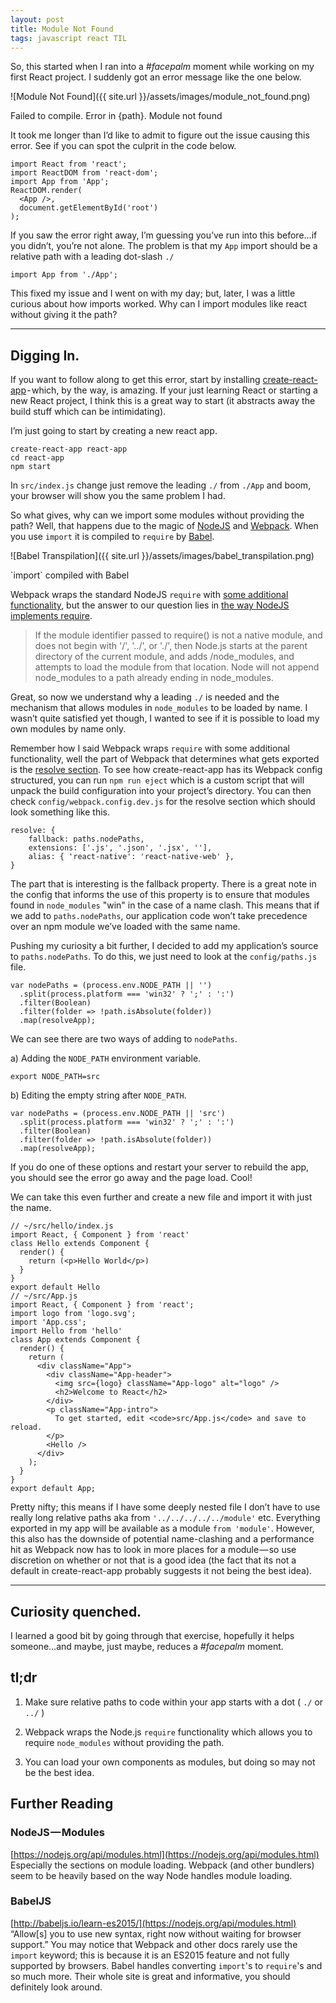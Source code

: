 ```yaml
---
layout: post
title: Module Not Found
tags: javascript react TIL
---
```


So, this started when I ran into a _#facepalm_ moment while working on my first React project. I suddenly got an error message like the one below.

![Module Not Found]({{ site.url }}/assets/images/module_not_found.png)
<div class="caption">Failed to compile. Error in {path}. Module not found</div>

It took me longer than I’d like to admit to figure out the issue causing this error. See if you can spot the culprit in the code below.

```
import React from 'react';
import ReactDOM from 'react-dom';
import App from 'App';
ReactDOM.render(
  <App />,
  document.getElementById('root')
);
```

If you saw the error right away, I’m guessing you’ve run into this before...if you didn’t, you’re not alone. The problem is that my `App` import should be a relative path with a leading dot-slash `./`
```
import App from './App';
```

This fixed my issue and I went on with my day; but, later, I was a little curious about how imports worked. Why can I import modules like react without giving it the path?

---

## Digging In.
If you want to follow along to get this error, start by installing [create-react-app](https://github.com/facebookincubator/create-react-app) - which, by the way, is amazing. If your just learning React or starting a new React project, I think this is a great way to start (it abstracts away the build stuff which can be intimidating).

I’m just going to start by creating a new react app.

```
create-react-app react-app
cd react-app
npm start
```

In `src/index.js` change just remove the leading `./` from `./App` and boom, your browser will show you the same problem I had.

So what gives, why can we import some modules without providing the path? Well, that happens due to the magic of [NodeJS](NodeJS) and [Webpack](Webpack). When you use `import` it is compiled to `require` by [Babel](Babel).

![Babel Transpilation]({{ site.url }}/assets/images/babel_transpilation.png)
<div class="caption">`import` compiled with Babel</div>

Webpack wraps the standard NodeJS `require` with [some additional functionality](https://webpack.github.io/docs/configuration.html#resolve), but the answer to our question lies in [the way NodeJS implements require](https://nodejs.org/dist/latest-v6.x/docs/api/modules.html).

>If the module identifier passed to require() is not a native module, and does not begin with '/', '../', or './', then Node.js starts at the parent directory of the current module, and adds /node_modules, and attempts to load the module from that location. Node will not append node_modules to a path already ending in node_modules.

Great, so now we understand why a leading `./` is needed and the mechanism that allows modules in `node_modules` to be loaded by name. I wasn’t quite satisfied yet though, I wanted to see if it is possible to load my own modules by name only.

Remember how I said Webpack wraps `require` with some additional functionality, well the part of Webpack that determines what gets exported is the [resolve section](https://webpack.github.io/docs/configuration.html#resolve). To see how create-react-app has its Webpack config structured, you can run `npm run eject` which is a custom script that will unpack the build configuration into your project’s directory.
You can then check `config/webpack.config.dev.js` for the resolve section which should look something like this.

```
resolve: {
    fallback: paths.nodePaths,
    extensions: ['.js', '.json', '.jsx', ''],
    alias: { 'react-native': 'react-native-web' },
}
```

The part that is interesting is the fallback property. There is a great note in the config that informs the use of this property is to ensure that modules found in `node_modules` "win" in the case of a name clash. This means that if we add to `paths.nodePaths`, our application code won’t take precedence over an npm module we’ve loaded with the same name.

Pushing my curiosity a bit further, I decided to add my application’s source to `paths.nodePaths`. To do this, we just need to look at the `config/paths.js` file.

```
var nodePaths = (process.env.NODE_PATH || '')
  .split(process.platform === 'win32' ? ';' : ':')
  .filter(Boolean)
  .filter(folder => !path.isAbsolute(folder))
  .map(resolveApp);
```

We can see there are two ways of adding to `nodePaths`.

a) Adding the `NODE_PATH` environment variable.
```
export NODE_PATH=src
```
b) Editing the empty string after `NODE_PATH`.
```
var nodePaths = (process.env.NODE_PATH || 'src')
  .split(process.platform === 'win32' ? ';' : ':')
  .filter(Boolean)
  .filter(folder => !path.isAbsolute(folder))
  .map(resolveApp);
```

If you do one of these options and restart your server to rebuild the app, you should see the error go away and the page load. Cool!

We can take this even further and create a new file and import it with just the name.
```
// ~/src/hello/index.js
import React, { Component } from 'react'
class Hello extends Component {
  render() {
    return (<p>Hello World</p>)
  }
}
export default Hello
// ~/src/App.js
import React, { Component } from 'react';
import logo from 'logo.svg';
import 'App.css';
import Hello from 'hello'
class App extends Component {
  render() {
    return (
      <div className="App">
        <div className="App-header">
          <img src={logo} className="App-logo" alt="logo" />
          <h2>Welcome to React</h2>
        </div>
        <p className="App-intro">
          To get started, edit <code>src/App.js</code> and save to reload.
        </p>
        <Hello />
      </div>
    );
  }
}
export default App;
```

Pretty nifty; this means if I have some deeply nested file I don’t have to use really long relative paths aka from `'../../../../../module'` etc. Everything exported in my app will be available as a module `from 'module'`. However, this also has the downside of potential name-clashing and a performance hit as Webpack now has to look in more places for a module — so use discretion on whether or not that is a good idea (the fact that its not a default in create-react-app probably suggests it not being the best idea).

---

## Curiosity quenched.
I learned a good bit by going through that exercise, hopefully it helps someone…and maybe, just maybe, reduces a _#facepalm_ moment.

## tl;dr

1. Make sure relative paths to code within your app starts with a dot ( `./` or `../` )

2. Webpack wraps the Node.js `require` functionality which allows you to require `node_modules` without providing the path.

3. You can load your own components as modules, but doing so may not be the best idea.

## Further Reading
### NodeJS — Modules
[https://nodejs.org/api/modules.html](https://nodejs.org/api/modules.html)
Especially the sections on module loading. Webpack (and other bundlers) seem to be heavily based on the way Node handles module loading.

### BabelJS
[http://babeljs.io/learn-es2015/](https://nodejs.org/api/modules.html)
“Allow[s] you to use new syntax, right now without waiting for browser support.” You may notice that Webpack and other docs rarely use the `import` keyword; this is because it is an ES2015 feature and not fully supported by browsers. Babel handles converting `import`'s to `require`'s and so much more. Their whole site is great and informative, you should definitely look around.
